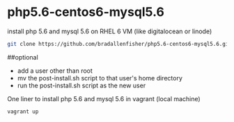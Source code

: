 # php5.6-centos6-mysql5.6
install php 5.6 and mysql 5.6 on RHEL 6 VM (like digitalocean or linode)

```bash
git clone https://github.com/bradallenfisher/php5.6-centos6-mysql5.6.git; cd php5.6-centos6-mysql5.6; chmod 700 install.sh; chmod 700 post-install.sh;
```
##optional

- add a user other than root
- mv the post-install.sh script to that user's home directory
- run the post-install.sh script as the new user

One liner to install php 5.6 and mysql 5.6 in vagrant (local machine)

```bash
vagrant up
```
